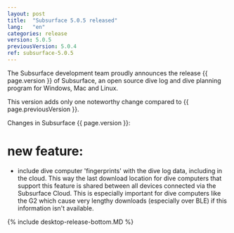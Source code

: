 ```yaml
---
layout: post
title:  "Subsurface 5.0.5 released"
lang:   "en"
categories: release
version: 5.0.5
previousVersion: 5.0.4
ref: subsurface-5.0.5
---
```


The Subsurface development team proudly announces the release {{ page.version }} of Subsurface, an open source dive log and dive planning program for Windows, Mac and Linux.

This version adds only one noteworthy change compared to {{ page.previousVersion }}.

Changes in Subsurface {{ page.version }}:

# new feature:

- include dive computer 'fingerprints' with the dive log data, including in the cloud. This way the last download location for dive computers that support this feature is shared between all devices connected via the Subsurface Cloud. This is especially important for dive computers like the G2 which cause very lengthy downloads (especially over BLE) if this information isn't available.


{% include desktop-release-bottom.MD %}
